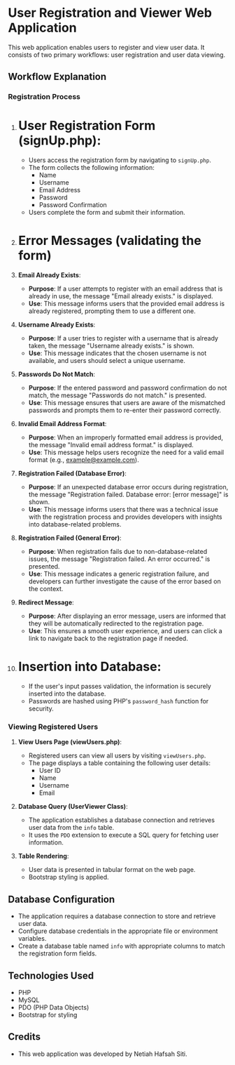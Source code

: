 # User Registration and Viewer Web Application

This web application enables users to register and view user data. It consists of two primary workflows: user registration and user data viewing.

## Workflow Explanation

### Registration Process

1. # User Registration Form (signUp.php):

   - Users access the registration form by navigating to `signUp.php`.
   - The form collects the following information:
     - Name
     - Username
     - Email Address
     - Password
     - Password Confirmation
   - Users complete the form and submit their information.

2. # Error Messages (validating the form)

1. **Email Already Exists**:
   - **Purpose**: If a user attempts to register with an email address that is already in use, the message "Email already exists." is displayed.
   - **Use**: This message informs users that the provided email address is already registered, prompting them to use a different one.

2. **Username Already Exists**:
   - **Purpose**: If a user tries to register with a username that is already taken, the message "Username already exists." is shown.
   - **Use**: This message indicates that the chosen username is not available, and users should select a unique username.

3. **Passwords Do Not Match**:
   - **Purpose**: If the entered password and password confirmation do not match, the message "Passwords do not match." is presented.
   - **Use**: This message ensures that users are aware of the mismatched passwords and prompts them to re-enter their password correctly.

4. **Invalid Email Address Format**:
   - **Purpose**: When an improperly formatted email address is provided, the message "Invalid email address format." is displayed.
   - **Use**: This message helps users recognize the need for a valid email format (e.g., example@example.com).

5. **Registration Failed (Database Error)**:
   - **Purpose**: If an unexpected database error occurs during registration, the message "Registration failed. Database error: [error message]" is shown.
   - **Use**: This message informs users that there was a technical issue with the registration process and provides developers with insights into database-related problems.

6. **Registration Failed (General Error)**:
   - **Purpose**: When registration fails due to non-database-related issues, the message "Registration failed. An error occurred." is presented.
   - **Use**: This message indicates a generic registration failure, and developers can further investigate the cause of the error based on the context.

7. **Redirect Message**:
   - **Purpose**: After displaying an error message, users are informed that they will be automatically redirected to the registration page.
   - **Use**: This ensures a smooth user experience, and users can click a link to navigate back to the registration page if needed.

3. # Insertion into Database:

   - If the user's input passes validation, the information is securely inserted into the database.
   - Passwords are hashed using PHP's `password_hash` function for security.

### Viewing Registered Users

1. **View Users Page (viewUsers.php)**:

   - Registered users can view all users by visiting `viewUsers.php`.
   - The page displays a table containing the following user details:
     - User ID
     - Name
     - Username
     - Email

2. **Database Query (UserViewer Class)**:

   - The application establishes a database connection and retrieves user data from the `info` table.
   - It uses the `PDO` extension to execute a SQL query for fetching user information.

3. **Table Rendering**:
   - User data is presented in tabular format on the web page.
   - Bootstrap styling is applied.

## Database Configuration
   - The application requires a database connection to store and retrieve user data.
   - Configure database credentials in the appropriate file or environment variables.
   - Create a database table named `info` with appropriate columns to match the registration form fields.

## Technologies Used
   - PHP
   - MySQL
   - PDO (PHP Data Objects)
   - Bootstrap for styling

## Credits
   - This web application was developed by Netiah Hafsah Siti.

